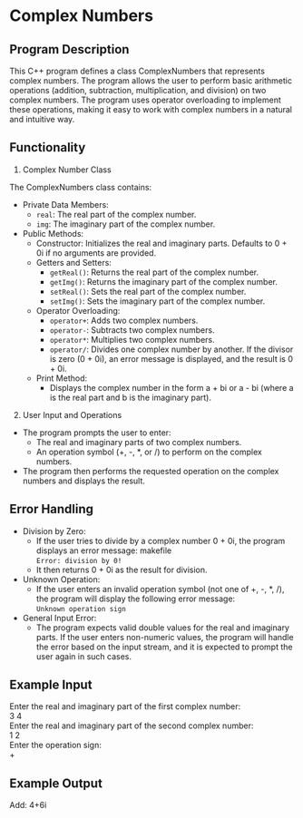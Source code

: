 # Complex Numbers

## Program Description
This C++ program defines a class ComplexNumbers that represents complex numbers. The program allows the user to perform basic arithmetic operations (addition, subtraction, multiplication, and division) on two complex numbers. The program uses operator overloading to implement these operations, making it easy to work with complex numbers in a natural and intuitive way.

## Functionality
1. Complex Number Class
   
The ComplexNumbers class contains:
- Private Data Members:
  - `real`: The real part of the complex number.
  - `img`: The imaginary part of the complex number.
- Public Methods:
  - Constructor: Initializes the real and imaginary parts. Defaults to 0 + 0i if no arguments are provided.
  - Getters and Setters:
    - `getReal()`: Returns the real part of the complex number.
    - `getImg()`: Returns the imaginary part of the complex number.
    - `setReal()`: Sets the real part of the complex number.
    - `setImg()`: Sets the imaginary part of the complex number.
  - Operator Overloading:
    - `operator+`: Adds two complex numbers.
    - `operator-`: Subtracts two complex numbers.
    - `operator*`: Multiplies two complex numbers.
    - `operator/`: Divides one complex number by another. If the divisor is zero (0 + 0i), an error message is displayed, and the result is 0 + 0i.
  - Print Method:
    - Displays the complex number in the form a + bi or a - bi (where a is the real part and b is the imaginary part).

2. User Input and Operations
- The program prompts the user to enter:
  - The real and imaginary parts of two complex numbers.
  - An operation symbol (+, -, *, or /) to perform on the complex numbers.
- The program then performs the requested operation on the complex numbers and displays the result.

## Error Handling
- Division by Zero:
  - If the user tries to divide by a complex number 0 + 0i, the program displays an error message:
makefile  
`Error: division by 0!`
  - It then returns 0 + 0i as the result for division.
- Unknown Operation:
  - If the user enters an invalid operation symbol (not one of +, -, *, /), the program will display the following error message:  
`Unknown operation sign`
- General Input Error:
  - The program expects valid double values for the real and imaginary parts. If the user enters non-numeric values, the program will handle the error based on the input stream, and it is expected to prompt the user again in such cases.

## Example Input
Enter the real and imaginary part of the first complex number:  
3 4  
Enter the real and imaginary part of the second complex number:  
1 2  
Enter the operation sign:  
+

## Example Output
Add: 
4+6i
